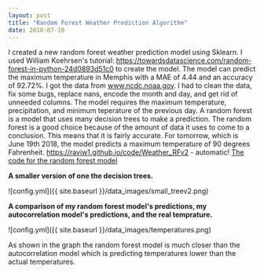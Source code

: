 ```yaml
---
layout: post
title: "Random Forest Weather Prediction Algorithm"
date: 2018-07-18
---
```


I created a new random forest weather prediction model using Sklearn.
I used William Koehrsen's tutorial: https://towardsdatascience.com/random-forest-in-python-24d0893d51c0 to create the model.
The model can predict the maximum temperature in Memphis with a MAE of 4.44 and an accuracy of 92.72%.
I got the data from www.ncdc.noaa.gov. I had to clean the data, fix some bugs, replace nans, encode the month and day, and get rid of unneeded columns.
The model requires the maximum temperature, precipitation, and minimum teperature of the previous day.
A random forest is a model that uses many decision trees to make a prediction.
The random forest is a good choice because of the amount of data it uses to come to a conclusion. This means that it is fairly accurate.
For tomorrow, which is June 19th 2018, the model predicts a maximum temperature of 90 degrees Fahrenheit.
https://raviw1.github.io/code/Weather_RFv2 - automatic!
[The code for the random forest model](https://raviw1.github.io/code/Weather_RFv2)

__A smaller version of one the decision trees.__


![config.yml]({{ site.baseurl }}/data_images/small_treev2.png)



__A comparison of my random forest model's predictions, my autocorrelation model's predictions, and the real temprature.__

![config.yml]({{ site.baseurl }}/data_images/temperatures.png)

As shown in the graph the random forest model is much closer than the autocorrelation model which is predicting temperatures lower than the actual temperatures.

